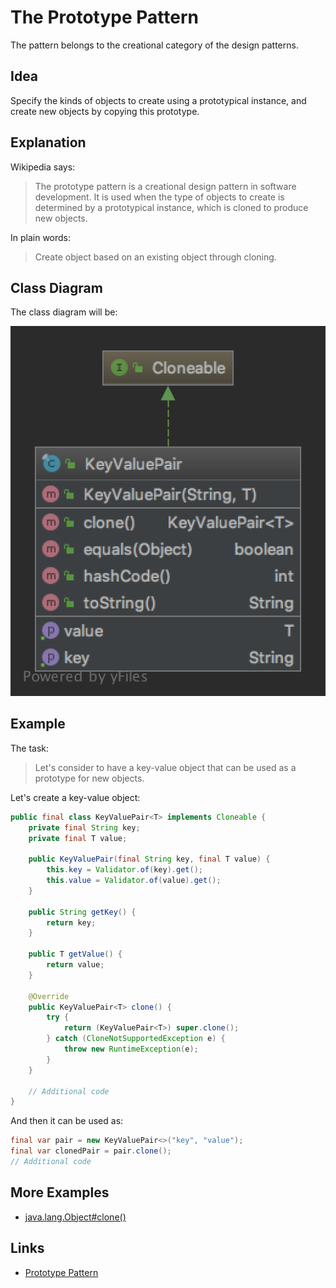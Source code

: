 # The Prototype Pattern

The pattern belongs to the creational category of the design patterns.

## Idea

Specify the kinds of objects to create using a prototypical instance, and create new objects by copying this prototype.

## Explanation

Wikipedia says:

> The prototype pattern is a creational design pattern in software development. It is used when the type of objects 
to create is determined by a prototypical instance, which is cloned to produce new objects.

In plain words:

> Create object based on an existing object through cloning.

## Class Diagram

The class diagram will be:

![alt text](../etc/prototype.png "Prototype class diagram")

## Example

The task:

> Let's consider to have a key-value object that can be used as a prototype for new objects.

Let's create a key-value object:

```java
public final class KeyValuePair<T> implements Cloneable {
    private final String key;
    private final T value;

    public KeyValuePair(final String key, final T value) {
        this.key = Validator.of(key).get();
        this.value = Validator.of(value).get();
    }

    public String getKey() {
        return key;
    }
    
    public T getValue() {
        return value;
    }

    @Override
    public KeyValuePair<T> clone() {
        try {
            return (KeyValuePair<T>) super.clone();
        } catch (CloneNotSupportedException e) {
            throw new RuntimeException(e);
        }
    }

    // Additional code
}
```

And then it can be used as:

```java
final var pair = new KeyValuePair<>("key", "value");
final var clonedPair = pair.clone();
// Additional code
```

## More Examples

* [java.lang.Object#clone()](https://docs.oracle.com/en/java/javase/11/docs/api/java.base/java/lang/Object.html#clone())

## Links

* [Prototype Pattern](https://en.wikipedia.org/wiki/Prototype_pattern)